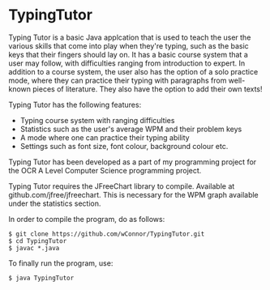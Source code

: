 # TypingTutor
Typing Tutor is a basic Java applcation that is used to teach the user the various skills that come into play when they're typing, such as the basic keys that their fingers should lay on. It has a basic course system that a user may follow, with difficulties ranging from introduction to expert. In addition to a course system, the user also has the option of a solo practice mode, where they can practice their typing with paragraphs from well-known pieces of literature. They also have the option to add their own texts!

Typing Tutor has the following features:
* Typing course system with ranging difficulties
* Statistics such as the user's average WPM and their problem keys
* A mode where one can practice their typing ability
* Settings such as font size, font colour, background colour etc.

Typing Tutor has been developed as a part of my programming project for the OCR A Level Computer Science programming project.

Typing Tutor requires the JFreeChart library to compile. Available at github.com/jfree/jfreechart. This is necessary for the WPM graph available under the statistics section. 

In order to compile the program, do as follows:
```
$ git clone https://github.com/wConnor/TypingTutor.git
$ cd TypingTutor
$ javac *.java
```

To finally run the program, use:
```
$ java TypingTutor
```


